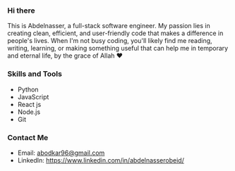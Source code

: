 ### Hi there 
This is Abdelnasser, a full-stack software engineer. My passion lies in creating clean, efficient, and user-friendly code that makes a difference in people's lives. When I'm not busy coding, you'll likely find me reading, writing, learning, or making something useful that can help me in temporary and eternal life, by the grace of Allah ♥️


### Skills and Tools

- Python
- JavaScript
- React js
- Node.js
- Git

### Contact Me

- Email: abodkar96@gmail.com
- LinkedIn: https://www.linkedin.com/in/abdelnasserobeid/


